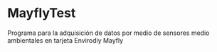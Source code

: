 # MayflyTest
Programa para la adquisición de datos por medio de sensores medio ambientales en tarjeta Envirodiy Mayfly
